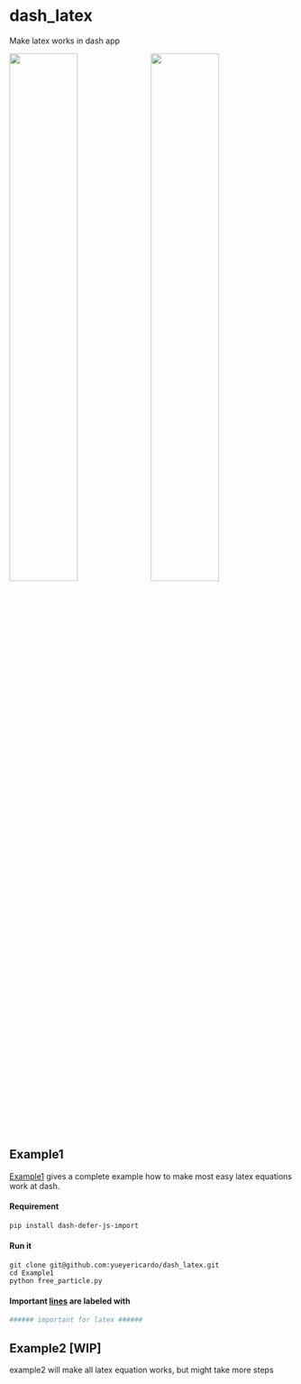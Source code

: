 # dash_latex
Make latex works in dash app

<p class="img">
<a class="link"  href="https://github.com/yueyericardo/dash_latex/blob/master/Screenshot/1.png">
<img width=49%  src="https://github.com/yueyericardo/dash_latex/blob/master/Screenshot/1.png"></a>
<a class="link"  href="https://github.com/yueyericardo/dash_latex/blob/master/Screenshot/3.png">
<img width=49%  src="https://github.com/yueyericardo/dash_latex/blob/master/Screenshot/3.png"></a>
</p>

## Example1 
[Example1](https://github.com/yueyericardo/dash_latex/tree/master/Example1) gives a complete example how to make most easy latex equations work at dash.

#### Requirement
```bash
pip install dash-defer-js-import
```

#### Run it
```
git clone git@github.com:yueyericardo/dash_latex.git
cd Example1
python free_particle.py
```

#### Important [lines](https://github.com/yueyericardo/dash_latex/blob/master/Example1/free_particle.py#L10) are labeled with
```python
###### important for latex ######
```

## Example2 [WIP] 
example2 will make all latex equation works, but might take more steps
